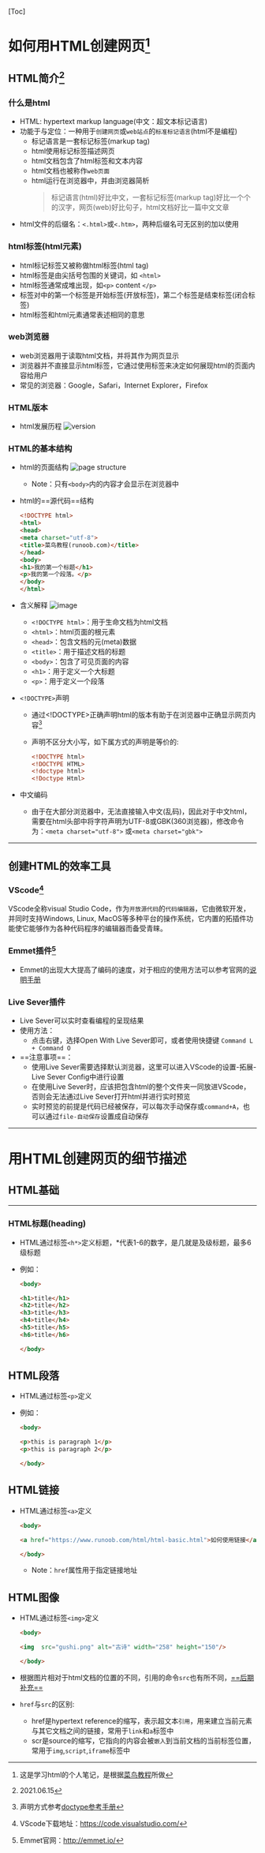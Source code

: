 [Toc]

# 如何用HTML创建网页[^1]

[^1]: 这是学习html的个人笔记，是根据[菜鸟教程](https://www.runoob.com)所做

## HTML简介[^date1]

[^date1]: 2021.06.15

### 什么是html

* HTML: hypertext markup language(中文：超文本标记语言)
* 功能于与定位：一种用于`创建网页`或`web站点`的`标准标记语言`(html不是编程)
  * 标记语言是一套标记标签(markup tag)
  * html使用标记标签描述网页
  * html文档包含了html标签和文本内容
  * html文档也被称作`web页面`
  * html运行在浏览器中，并由浏览器简析
    > 标记语言(html)好比中文，一套标记标签(markup tag)好比一个个的汉字，网页(web)好比句子，html文档好比一篇中文文章
* html文件的后缀名：`<.html>`或`<.htm>`，两种后缀名可无区别的加以使用

### html标签(html元素)

* html标记标签又被称做html标签(html tag)
* html标签是由尖括号包围的关键词，如 `<html>`
* html标签通常成堆出现，如`<p>` content `</p>`
* 标签对中的第一个标签是开始标签(开放标签)，第二个标签是结束标签(闭合标签)
* html标签和html元素通常表述相同的意思

### web浏览器

* web浏览器用于读取html文档，并将其作为网页显示
* 浏览器并不直接显示html标签，它通过使用标签来决定如何展现html的页面内容给用户
* 常见的浏览器：Google，Safari，Internet Explorer，Firefox

### HTML版本

* html发展历程
![version](2021-06-15-16-25-12.png)

### HTML的基本结构

* html的页面结构
![page structure](2021-06-15-16-26-57.png)
  * Note：只有`<body>`内的内容才会显示在浏览器中

* html的==源代码==结构

  ```html
  <!DOCTYPE html>
  <html>
  <head>
  <meta charset="utf-8">
  <title>菜鸟教程(runoob.com)</title>
  </head>
  <body>
  <h1>我的第一个标题</h1>
  <p>我的第一个段落。</p>
  </body>
  </html>
  ```

* 含义解释
![image](2021-06-15-15-35-05.png)

  * `<!DOCTYPE html>`：用于生命文档为html文档
  * `<html>`：html页面的根元素
  * `<head>`：包含文档的元(meta)数据
  * `<title>`：用于描述文档的标题
  * `<body>`：包含了可见页面的内容
  * `<h1>`：用于定义一个大标题
  * `<p>`：用于定义一个段落

* `<!DOCTYPE>`声明
  * 通过<!DOCTYPE>正确声明html的版本有助于在浏览器中正确显示网页内容[^声明方法]
  [^声明方法]: 声明方式参考[doctype参考手册](https://www.runoob.com/tags/tag-doctype.html)
  * 声明不区分大小写，如下属方式的声明是等价的:

     ```html
     <!DOCTYPE html>
     <!DOCTYPE HTML>
     <!doctype html>
     <!Doctype Html>
     ```

* 中文编码
  * 由于在大部分浏览器中，无法直接输入中文(乱码)，因此对于中文html，需要在html头部中将字符声明为UTF-8或GBK(360浏览器)，修改命令为：`<meta charset="utf-8">` 或`<meta charset="gbk">`

****

## 创建HTML的效率工具

### VScode[^download_site_vs]

[^download_site_vs]: VScode下载地址：https://code.visualstudio.com/

VScode全称visual Studio Code，作为`开放源代码`的`代码编辑器`，它由微软开发，并同时支持Windows, Linux, MacOS等多种平台的操作系统，它内置的拓插件功能使它能够作为各种代码程序的编辑器而备受青睐。

### Emmet插件[^site_em]

[^site_em]: Emmet官网：http://emmet.io/

* Emmet的出现大大提高了编码的速度，对于相应的使用方法可以参考官网的[说明手册](http://emmet.io/)

### Live Sever插件

* Live Sever可以实时查看编程的呈现结果
* 使用方法：
  * 点击右键，选择Open With Live Sever即可，或者使用快捷键 `Command L + Command O`
* ==注意事项==：
  * 使用Live Sever需要选择默认浏览器，这里可以进入VScode的设置-拓展-Live Sever Config中进行设置
  * 在使用Live Sever时，应该把包含html的整个文件夹一同放进VScode，否则会无法通过Live Sever打开html并进行实时预览
  * 实时预览的前提是代码已经被保存，可以每次手动保存或`command+A`，也可以通过`file-自动保存`设置成自动保存

****

# 用HTML创建网页的细节描述

## HTML基础

****

### HTML标题(heading)

* HTML通过标签`<h*>`定义标题，*代表1-6的数字，是几就是及级标题，最多6级标题
* 例如：

  ```html
  <body>

  <h1>title</h1>
  <h2>title</h2>
  <h3>title</h3>
  <h4>title</h4>
  <h5>title</h5>
  <h6>title</h6>

  </body>
  ```

## HTML段落

* HTML通过标签`<p>`定义
* 例如：

  ```html
  <body>

  <p>this is paragraph 1</p>
  <p>this is paragraph 2</p>

  </body>
  ```

## HTML链接

* HTML通过标签`<a>`定义

  ```html
  <body>

  <a href="https://www.runoob.com/html/html-basic.html">如何使用链接</a>

  </body>
  ```

  * Note：`href`属性用于指定链接地址

## HTML图像

* HTML通过标签`<img>`定义

  ```html
  <body>

  <img  src="gushi.png" alt="古诗" width="258" height="150"/>

  </body>
  ```

* 根据图片相对于html文档的位置的不同，引用的命令`src`也有所不同，[==后期补充==](https://www.runoob.com/html/html-basic.html)
* `href`与`src`的区别:
  * href是hypertext reference的缩写，表示超文本`引用`，用来建立当前元素与其它文档之间的链接，常用于`link`和`a`标签中
  * scr是source的缩写，它指向的内容会被`嵌入`到当前文档的当前标签位置，常用于`img`,`script`,`iframe`标签中
